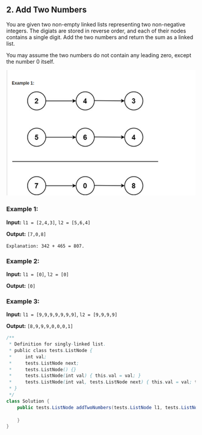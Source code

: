 ## 2. Add Two Numbers
You are given two non-empty linked lists representing two non-negative integers. The digiats are stored in reverse order, and each of their nodes contains a single digit. Add the two numbers and return the sum as a linked list.

You may assume the two numbers do not contain any leading zero, except the number 0 itself.

<img src="1.png">

### Example 1:

**Input:** `l1 = [2,4,3]`, `l2 = [5,6,4]`

**Output:**  `[7,0,8]`

```Explanation: 342 + 465 = 807.```



### Example 2:

**Input:** `l1 = [0]`, `l2 = [0]`

**Output:** `[0]`


### Example 3:

**Input:** `l1 = [9,9,9,9,9,9,9]`, `l2 = [9,9,9,9]`

**Output:** `[8,9,9,9,0,0,0,1]`

```java
/**
 * Definition for singly-linked list.
 * public class tests.ListNode {
 *     int val;
 *     tests.ListNode next;
 *     tests.ListNode() {}
 *     tests.ListNode(int val) { this.val = val; }
 *     tests.ListNode(int val, tests.ListNode next) { this.val = val; this.next = next; }
 * }
 */
class Solution {
    public tests.ListNode addTwoNumbers(tests.ListNode l1, tests.ListNode l2) {
        
    }
}

```
